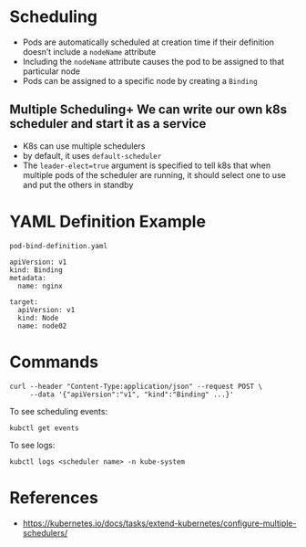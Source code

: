 

# Scheduling

-   Pods are automatically scheduled at creation time if their definition doesn&rsquo;t
    include a `nodeName` attribute
-   Including the `nodeName` attribute causes the pod to be assigned to that
    particular node
-   Pods can be assigned to a specific node by creating a `Binding`


## Multiple Scheduling+ We can write our own k8s scheduler and start it as a service

-   K8s can use multiple schedulers
-   by default, it uses `default-scheduler`
-   The `leader-elect=true` argument is specified to tell k8s that when multiple
    pods of the scheduler are running, it should select one to use and put the
    others in standby


# YAML Definition Example

`pod-bind-definition.yaml`

    apiVersion: v1
    kind: Binding
    metadata:
      name: nginx
    
    target:
      apiVersion: v1
      kind: Node
      name: node02


# Commands

    curl --header "Content-Type:application/json" --request POST \
         --data '{"apiVersion":"v1", "kind":"Binding" ...}'

To see scheduling events:

    kubctl get events

To see logs:

    kubctl logs <scheduler name> -n kube-system


# References

-   <https://kubernetes.io/docs/tasks/extend-kubernetes/configure-multiple-schedulers/>


